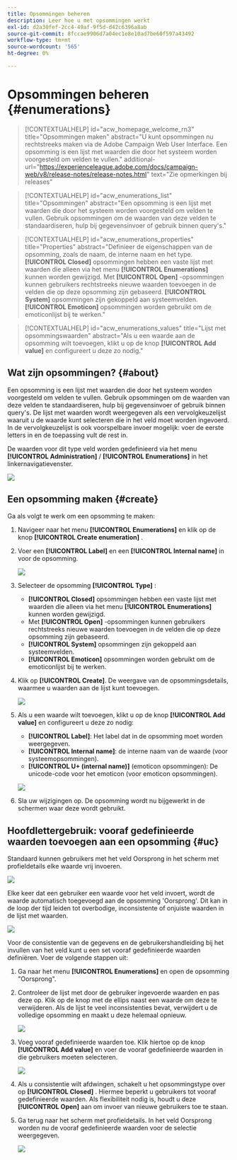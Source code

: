```yaml
---
title: Opsommingen beheren
description: Leer hoe u met opsommingen werkt
exl-id: d2a30fef-2cc4-49af-9f5d-d42c6396a8ab
source-git-commit: 8fccae9906d7a04ec1e8e10ad7be60f597a43492
workflow-type: tm+mt
source-wordcount: '565'
ht-degree: 0%

---
```


# Opsommingen beheren {#enumerations}

>[!CONTEXTUALHELP]
>id="acw_homepage_welcome_rn3"
>title="Opsommingen maken"
>abstract="U kunt opsommingen nu rechtstreeks maken via de Adobe Campaign Web User Interface. Een opsomming is een lijst met waarden die door het systeem worden voorgesteld om velden te vullen."
>additional-url="https://experienceleague.adobe.com/docs/campaign-web/v8/release-notes/release-notes.html" text="Zie opmerkingen bij releases"


>[!CONTEXTUALHELP]
>id="acw_enumerations_list"
>title="Opsommingen"
>abstract="Een opsomming is een lijst met waarden die door het systeem worden voorgesteld om velden te vullen. Gebruik opsommingen om de waarden van deze velden te standaardiseren, hulp bij gegevensinvoer of gebruik binnen query&#39;s."

>[!CONTEXTUALHELP]
>id="acw_enumerations_properties"
>title="Properties"
>abstract="Definieer de eigenschappen van de opsomming, zoals de naam, de interne naam en het type. **[!UICONTROL Closed]** opsommingen hebben een vaste lijst met waarden die alleen via het menu **[!UICONTROL Enumerations]** kunnen worden gewijzigd. Met **[!UICONTROL Open]** -opsommingen kunnen gebruikers rechtstreeks nieuwe waarden toevoegen in de velden die op deze opsomming zijn gebaseerd. **[!UICONTROL System]** opsommingen zijn gekoppeld aan systeemvelden. **[!UICONTROL Emoticon]** opsommingen worden gebruikt om de emoticonlijst bij te werken."

>[!CONTEXTUALHELP]
>id="acw_enumerations_values"
>title="Lijst met opsommingswaarden"
>abstract="Als u een waarde aan de opsomming wilt toevoegen, klikt u op de knop **[!UICONTROL Add value]** en configureert u deze zo nodig."

## Wat zijn opsommingen? {#about}

Een opsomming is een lijst met waarden die door het systeem worden voorgesteld om velden te vullen. Gebruik opsommingen om de waarden van deze velden te standaardiseren, hulp bij gegevensinvoer of gebruik binnen query&#39;s. De lijst met waarden wordt weergegeven als een vervolgkeuzelijst waaruit u de waarde kunt selecteren die in het veld moet worden ingevoerd. In de vervolgkeuzelijst is ook voorspelbare invoer mogelijk: voer de eerste letters in en de toepassing vult de rest in.

De waarden voor dit type veld worden gedefinieerd via het menu **[!UICONTROL Administration]** / **[!UICONTROL Enumerations]** in het linkernavigatievenster.

![](assets/enumeration-list.png)

## Een opsomming maken {#create}

Ga als volgt te werk om een opsomming te maken:

1. Navigeer naar het menu **[!UICONTROL Enumerations]** en klik op de knop **[!UICONTROL Create enumeration]** .

1. Voer een **[!UICONTROL Label]** en een **[!UICONTROL Internal name]** in voor de opsomming.

   ![](assets/enumeration-create.png)

1. Selecteer de opsomming **[!UICONTROL Type]** :

   * **[!UICONTROL Closed]** opsommingen hebben een vaste lijst met waarden die alleen via het menu **[!UICONTROL Enumerations]** kunnen worden gewijzigd.
   * Met **[!UICONTROL Open]** -opsommingen kunnen gebruikers rechtstreeks nieuwe waarden toevoegen in de velden die op deze opsomming zijn gebaseerd.
   * **[!UICONTROL System]** opsommingen zijn gekoppeld aan systeemvelden.
   * **[!UICONTROL Emoticon]** opsommingen worden gebruikt om de emoticonlijst bij te werken.

1. Klik op **[!UICONTROL Create]**. De weergave van de opsommingsdetails, waarmee u waarden aan de lijst kunt toevoegen.

   ![](assets/enumeration-details.png)

1. Als u een waarde wilt toevoegen, klikt u op de knop **[!UICONTROL Add value]** en configureert u deze zo nodig:

   * **[!UICONTROL Label]**: Het label dat in de opsomming moet worden weergegeven.
   * **[!UICONTROL Internal name]**: de interne naam van de waarde (voor systeemopsommingen).
   * **[!UICONTROL U+ (internal name)]** (emoticon opsommingen): De unicode-code voor het emoticon (voor emoticon opsommingen).

   ![](assets/enumeration-emoticon.png)

1. Sla uw wijzigingen op. De opsomming wordt nu bijgewerkt in de schermen waar deze wordt gebruikt.

## Hoofdlettergebruik: vooraf gedefinieerde waarden toevoegen aan een opsomming {#uc}

Standaard kunnen gebruikers met het veld Oorsprong in het scherm met profieldetails elke waarde vrij invoeren.

![](assets/enumeration-uc-profile.png)

Elke keer dat een gebruiker een waarde voor het veld invoert, wordt de waarde automatisch toegevoegd aan de opsomming &#39;Oorsprong&#39;. Dit kan in de loop der tijd leiden tot overbodige, inconsistente of onjuiste waarden in de lijst met waarden.

![](assets/enumeration-uc-choice.png)

Voor de consistentie van de gegevens en de gebruikershandleiding bij het invullen van het veld kunt u een set vooraf gedefinieerde waarden definiëren. Voer de volgende stappen uit:

1. Ga naar het menu **[!UICONTROL Enumerations]** en open de opsomming &quot;Oorsprong&quot;.

2. Controleer de lijst met door de gebruiker ingevoerde waarden en pas deze op. Klik op de knop met de ellips naast een waarde om deze te verwijderen. Als de lijst te veel inconsistenties bevat, verwijdert u de volledige opsomming en maakt u deze helemaal opnieuw.

   ![](assets/enumeration-uc-clean.png)

3. Voeg vooraf gedefinieerde waarden toe. Klik hiertoe op de knop **[!UICONTROL Add value]** en voer de vooraf gedefinieerde waarden in die gebruikers moeten selecteren.

   ![](assets/enumeration-uc-create.png)

4. Als u consistentie wilt afdwingen, schakelt u het opsommingstype over op **[!UICONTROL Closed]** . Hiermee beperkt u gebruikers tot vooraf gedefinieerde waarden.
Als flexibiliteit nodig is, houdt u deze **[!UICONTROL Open]** aan om invoer van nieuwe gebruikers toe te staan.

5. Ga terug naar het scherm met profieldetails. In het veld Oorsprong worden nu de vooraf gedefinieerde waarden voor de selectie weergegeven.

   ![](assets/enumeration-uc-populated.png)
